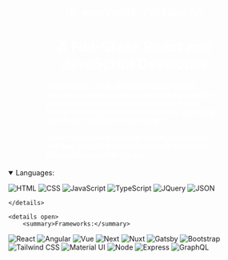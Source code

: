 <div
    style="width: 100%; position: relative; background-size: cover; height: 550px; padding-top: 80px; display: flex; flex-direction: column; align-items: center;">
    <div style="width: 70%;">
        <h2 align="center" style="color: #fff;">Hi, everyone👋, I'm Fajar Ali</h1>
            <h1 style="color : #fff" align="center">A Full-Stack React and JavaScript Developer</h3>
                <h4 style="color: #fff;">
                    This is Fajar, a high-skilled and experienced software developer who is specialized in modern JavaScript frameworks such as React, React Native, Angular, Vue and Node.js using JavaScript, TypeScript and latest ECMAScript.
                    <br /><br />
                    While I am working on the projects, I know what and how should I do for the business success of final products and do my best.
                </h4>
                <h4 style="font-style : italic; color: #fff;"></h4>
    </div>
    <details open>
        <summary>Languages:</summary>



![HTML](https://img.shields.io/badge/HTML5-E34F26?style=for-the-badge&logo=html5&logoColor=white)
![CSS](https://img.shields.io/badge/CSS3-1572B6?style=for-the-badge&logo=css3&logoColor=white)
![JavaScript](https://img.shields.io/badge/JavaScript-323330?style=for-the-badge&logo=javascript&logoColor=F7DF1E)
![TypeScript](https://img.shields.io/badge/TypeScript-007ACC?style=for-the-badge&logo=typescript&logoColor=white)
![JQuery](https://img.shields.io/badge/jQuery-0769AD?style=for-the-badge&logo=jquery&logoColor=white)
![JSON](https://img.shields.io/badge/json-5E5C5C?style=for-the-badge&logo=json&logoColor=white)

    </details>

    <details open>
        <summary>Frameworks:</summary>

![React](https://img.shields.io/badge/React-20232A?style=for-the-badlogo=react&logoColor=61DAFB)
![Angular](https://img.shields.io/badge/Angular-DD0031?style=for-the-badlogo=angular&logoColor=white)
![Vue](https://img.shields.io/badge/Vue.js-35495E?style=for-the-badlogo=vuedotjs&logoColor=4FC08D)
![Next](https://img.shields.io/badge/next.js-000000?style=for-the-badlogo=nextdotjs&logoColor=white)
![Nuxt](https://img.shields.io/badge/nuxt.js-00C58E?style=for-the-badlogo=nuxtdotjs&logoColor=white)
![Gatsby](https://img.shields.io/badge/Gatsby-663399?style=for-the-badlogo=gatsby&logoColor=white)
![Bootstrap](https://img.shields.io/badge/Bootstrap-563Dstyle=for-the-badge&logo=bootstrap&logoColor=white)
![Tailwind CSS](https://img.shields.io/badge/Tailwind_CSS-38B2AC?style=for-the-badlogo=tailwind-css&logoColor=white)
![Material UI](https://img.shields.io/badge/Material%20UI-007FFF?style=for-the-badlogo=mui&logoColor=white)
![Node](https://img.shields.io/badge/Node.js-339933?style=for-the-badlogo=nodedotjs&logoColor=white)
![Express](https://img.shields.io/badge/Express.js-404Dstyle=for-the-badge)
![GraphQL](https://img.shields.io/badge/GraphQl-E10098?style=for-the-badlogo=graphql&logoColor=white)
</div>